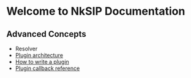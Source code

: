 # Welcome to NkSIP Documentation

## Advanced Concepts

* Resolver
* [Plugin architecture](plugin_architecture.md)
* [How to write a plugin](write_a_plugin.md)
* [Plugin callback reference](plugin_callbacks.md)
